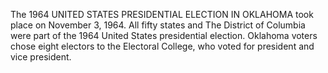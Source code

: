 The 1964 UNITED STATES PRESIDENTIAL ELECTION IN OKLAHOMA took place on November 3, 1964. All fifty states and The District of Columbia were part of the 1964 United States presidential election. Oklahoma voters chose eight electors to the Electoral College, who voted for president and vice president.
